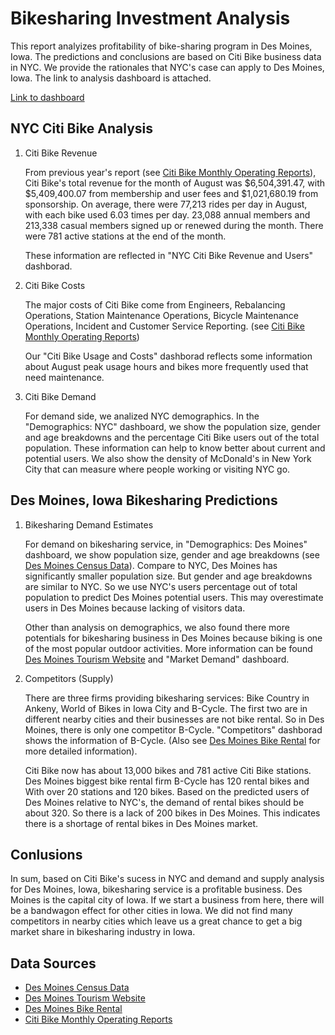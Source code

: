 # Bikesharing Investment Analysis

This report analyizes profitability of bike-sharing program in Des Moines, Iowa. The predictions and conclusions are based on Citi Bike business data in NYC. We provide the rationales that NYC's case can apply to Des Moines, Iowa. The link to analysis dashboard is attached.

[Link to dashboard](https://public.tableau.com/profile/xiao.meng2283#!/vizhome/Bikesharing_15937493026590/BikisharingAnalysis?publish=yes "link to dashboard")

## NYC Citi Bike Analysis

1. Citi Bike Revenue

   From previous year's report (see [Citi Bike Monthly Operating Reports](https://www.citibikenyc.com/system-data/operating-reports)), Citi Bike's total revenue for the month of August was $6,504,391.47, with $5,409,400.07 from membership and user fees and $1,021,680.19 from sponsorship. On average, there were 77,213 rides per day in August, with each bike used 6.03 times per day. 23,088 annual members and 213,338 casual members signed up or renewed during the month. There were 781 active stations at the end of the month. 
   
   These information are reflected in "NYC Citi Bike Revenue and Users" dashborad.

2. Citi Bike Costs

   The major costs of Citi Bike come from Engineers, Rebalancing Operations, Station Maintenance Operations, Bicycle Maintenance Operations, Incident and Customer Service Reporting. (see [Citi Bike Monthly Operating Reports](https://www.citibikenyc.com/system-data/operating-reports))
   
   Our "Citi Bike Usage and Costs" dashborad reflects some information about August peak usage hours and bikes more frequently used that need maintenance.

3. Citi Bike Demand

   For demand side, we analized NYC demographics. In the "Demographics: NYC" dashboard, we show the population size, gender and age breakdowns and the percentage Citi Bike users out of the total population. These information can help to know better about current and potential users. We also show the density of McDonald's in New York City that can measure where people working or visiting NYC go. 

## Des Moines, Iowa Bikesharing Predictions

1. Bikesharing Demand Estimates

   For demand on bikesharing service, in "Demographics: Des Moines" dashboard, we show population size, gender and age breakdowns (see [Des Moines Census Data](https://www.census.gov/quickfacts/desmoinescityiowa)). Compare to NYC, Des Moines has significantly smaller population size. But gender and age breakdowns are similar to NYC. So we use NYC's users percentage out of total population to predict Des Moines potential users. This may overestimate users in Des Moines because lacking of visitors data.

   Other than analysis on demographics, we also found there more potentials for bikesharing business in Des Moines because biking is one of the most popular outdoor activities. More information can be found [Des Moines Tourism Website](https://www.catchdesmoines.com/things-to-do/) and "Market Demand" dashboard.
      
2. Competitors (Supply)

   There are three firms providing bikesharing services: Bike Country in Ankeny, World of Bikes in Iowa City and B-Cycle. The first two are in different nearby cities and their businesses are not bike rental. So in Des Moines, there is only one competitor B-Cycle. "Competitors" dashborad shows the information of B-Cycle. (Also see [Des Moines Bike Rental](https://www.bikeiowa.com/bicycle-rentals) for more detailed information).

   Citi Bike now has about 13,000 bikes and 781 active Citi Bike stations. Des Moines biggest bike rental firm B-Cycle has 120 rental bikes and With over 20 stations and 120 bikes. Based on the predicted users of Des Moines relative to NYC's, the demand of rental bikes should be about 320. So there is a lack of 200 bikes in Des Moines. This indicates there is a shortage of rental bikes in Des Moines market.

## Conlusions

   In sum, based on Citi Bike's sucess in NYC and demand and supply analysis for Des Moines, Iowa, bikesharing service is a profitable business. Des Moines is the capital city of Iowa. If we start a business from here, there will be a bandwagon effect for other cities in Iowa. We did not find many competitors in nearby cities which leave us a great chance to get a big market share in bikesharing industry in Iowa.  

## Data Sources

   * [Des Moines Census Data](https://www.census.gov/quickfacts/desmoinescityiowa)
   * [Des Moines Tourism Website](https://www.catchdesmoines.com/things-to-do/)
   * [Des Moines Bike Rental](https://www.bikeiowa.com/bicycle-rentals)
   * [Citi Bike Monthly Operating Reports](https://www.citibikenyc.com/system-data/operating-reports)









